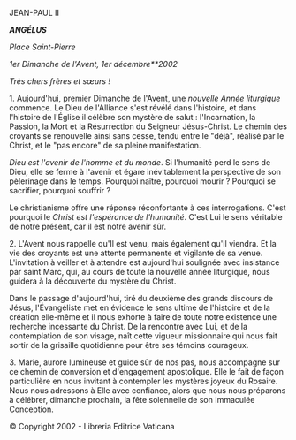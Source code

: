 JEAN-PAUL II

***ANGÉLUS***

*Place Saint-Pierre*

*1er Dimanche de l'Avent, 1er décembre**2002*

*Très chers frères et sœurs !*

1\. Aujourd'hui, premier Dimanche de l'Avent, une *nouvelle Année liturgique* commence. Le Dieu de l'Alliance s'est révélé dans l'histoire, et dans l'histoire de l'Église il célèbre son mystère de salut : l'Incarnation, la Passion, la Mort et la Résurrection du Seigneur Jésus-Christ. Le chemin des croyants se renouvelle ainsi sans cesse, tendu entre le "déjà", réalisé par le Christ, et le "pas encore" de sa pleine manifestation.

*Dieu est l'avenir de l'homme et du monde*. Si l'humanité perd le sens de Dieu, elle se ferme à l'avenir et égare inévitablement la perspective de son pèlerinage dans le temps. Pourquoi naître, pourquoi mourir ? Pourquoi se sacrifier, pourquoi souffrir ?

Le christianisme offre une réponse réconfortante à ces interrogations. C'est pourquoi le *Christ est l'espérance de l'humanité*. C'est Lui le sens véritable de notre présent, car il est notre avenir sûr.

2\. L'Avent nous rappelle qu'Il est venu, mais également qu'Il viendra. Et la vie des croyants est une attente permanente et vigilante de sa venue. L'invitation à veiller et à attendre est aujourd'hui soulignée avec insistance par saint Marc, qui, au cours de toute la nouvelle année liturgique, nous guidera à la découverte du mystère du Christ.

Dans le passage d'aujourd'hui, tiré du deuxième des grands discours de Jésus, l'Évangéliste met en évidence le sens ultime de l'histoire et de la création elle-même et il nous exhorte à faire de toute notre existence une recherche incessante du Christ. De la rencontre avec Lui, et de la contemplation de son visage, naît cette vigueur missionnaire qui nous fait sortir de la grisaille quotidienne pour être ses témoins courageux.

3\. Marie, aurore lumineuse et guide sûr de nos pas, nous accompagne sur ce chemin de conversion et d'engagement apostolique. Elle le fait de façon particulière en nous invitant à contempler les mystères joyeux du Rosaire. Nous nous adressons à Elle avec confiance, alors que nous nous préparons à célébrer, dimanche prochain, la fête solennelle de son Immaculée Conception.

© Copyright 2002 - Libreria Editrice Vaticana